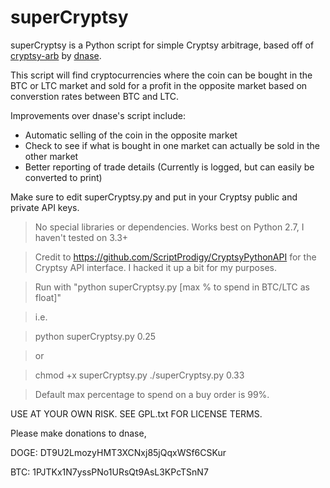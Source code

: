 superCryptsy
===========

superCryptsy is a Python script for simple Cryptsy arbitrage, based off of <a href="https://github.com/dnase/cryptsy-arb">cryptsy-arb</a> by <a href="https://github.com/dnase/">dnase</a>.

This script will find cryptocurrencies where the coin can be bought in the BTC or LTC market and sold for a profit in the opposite market based on converstion rates between BTC and LTC.

Improvements over dnase's script include:
  - Automatic selling of the coin in the opposite market
  - Check to see if what is bought in one market can actually be sold in the other market
  - Better reporting of trade details (Currently is logged, but can easily be converted to print)

Make sure to edit superCryptsy.py and put in your Cryptsy public and private API keys.

>No special libraries or dependencies. Works best on Python 2.7, I haven't tested on 3.3+

>Credit to https://github.com/ScriptProdigy/CryptsyPythonAPI for the Cryptsy API interface. I hacked it up a bit for my purposes.

>Run with "python superCryptsy.py [max % to spend in BTC/LTC as float]"

>i.e.

>python superCryptsy.py 0.25

>or

>chmod +x superCryptsy.py
>./superCryptsy.py 0.33

>Default max percentage to spend on a buy order is 99%.

USE AT YOUR OWN RISK. SEE GPL.txt FOR LICENSE TERMS.

Please make donations to dnase, 

DOGE:
DT9U2LmozyHMT3XCNxj85jQqxWSf6CSKur

BTC:
1PJTKx1N7yssPNo1URsQt9AsL3KPcTSnN7

